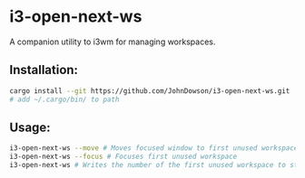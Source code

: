 # i3-open-next-ws
A companion utility to i3wm for managing workspaces.
## Installation:
```sh
cargo install --git https://github.com/JohnDowson/i3-open-next-ws.git
# add ~/.cargo/bin/ to path
```

## Usage:
```sh
i3-open-next-ws --move # Moves focused window to first unused workspace
i3-open-next-ws --focus # Focuses first unused workspace
i3-open-next-ws # Writes the number of the first unused workspace to stdout
```
